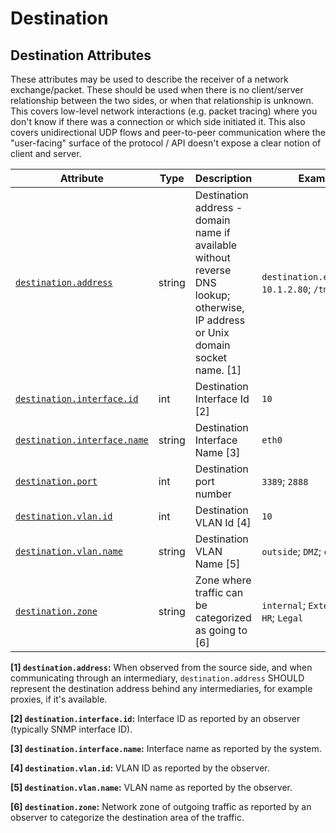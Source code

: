 <!-- NOTE: THIS FILE IS AUTOGENERATED. DO NOT EDIT BY HAND. -->
<!-- see templates/registry/markdown/attribute_namespace.md.j2 -->

# Destination

## Destination Attributes

These attributes may be used to describe the receiver of a network exchange/packet. These should be used when there is no client/server relationship between the two sides, or when that relationship is unknown. This covers low-level network interactions (e.g. packet tracing) where you don't know if there was a connection or which side initiated it. This also covers unidirectional UDP flows and peer-to-peer communication where the "user-facing" surface of the protocol / API doesn't expose a clear notion of client and server.

| Attribute | Type | Description | Examples | Stability |
|---|---|---|---|---|
| <a id="destination-address" href="#destination-address">`destination.address`</a> | string | Destination address - domain name if available without reverse DNS lookup; otherwise, IP address or Unix domain socket name. [1] | `destination.example.com`; `10.1.2.80`; `/tmp/my.sock` | ![Development](https://img.shields.io/badge/-development-blue) |
| <a id="destination-interface-id" href="#destination-interface-id">`destination.interface.id`</a> | int | Destination Interface Id [2] | `10` | ![Development](https://img.shields.io/badge/-development-blue) |
| <a id="destination-interface-name" href="#destination-interface-name">`destination.interface.name`</a> | string | Destination Interface Name [3] | `eth0` | ![Development](https://img.shields.io/badge/-development-blue) |
| <a id="destination-port" href="#destination-port">`destination.port`</a> | int | Destination port number | `3389`; `2888` | ![Development](https://img.shields.io/badge/-development-blue) |
| <a id="destination-vlan-id" href="#destination-vlan-id">`destination.vlan.id`</a> | int | Destination VLAN Id [4] | `10` | ![Development](https://img.shields.io/badge/-development-blue) |
| <a id="destination-vlan-name" href="#destination-vlan-name">`destination.vlan.name`</a> | string | Destination VLAN Name [5] | `outside`; `DMZ`; `corporate` | ![Development](https://img.shields.io/badge/-development-blue) |
| <a id="destination-zone" href="#destination-zone">`destination.zone`</a> | string | Zone where traffic can be categorized as going to [6] | `internal`; `External`; `DMZ`; `HR`; `Legal` | ![Development](https://img.shields.io/badge/-development-blue) |

**[1] `destination.address`:** When observed from the source side, and when communicating through an intermediary, `destination.address` SHOULD represent the destination address behind any intermediaries, for example proxies, if it's available.

**[2] `destination.interface.id`:** Interface ID as reported by an observer (typically SNMP interface ID).

**[3] `destination.interface.name`:** Interface name as reported by the system.

**[4] `destination.vlan.id`:** VLAN ID as reported by the observer.

**[5] `destination.vlan.name`:** VLAN name as reported by the observer.

**[6] `destination.zone`:** Network zone of outgoing traffic as reported by an observer to categorize the destination area of the traffic.
